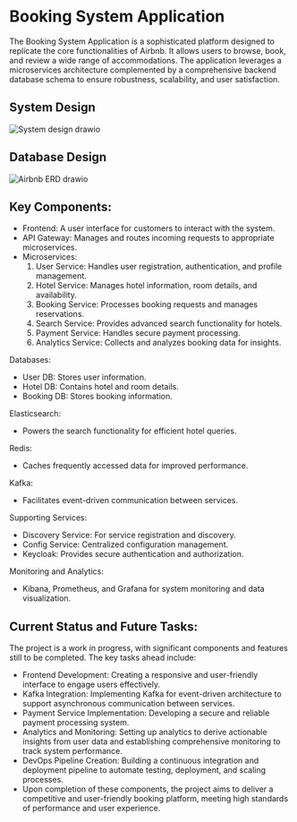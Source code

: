 # Booking System Application

The Booking System Application is a sophisticated platform designed to replicate the core functionalities of Airbnb. It allows users to browse, book, and review a wide 
range of accommodations. The application leverages a microservices architecture complemented by a comprehensive backend database schema to ensure robustness, scalability, 
and user satisfaction.

## System Design

![System design drawio](https://github.com/user-attachments/assets/bfcf2751-34e9-4b85-8e07-bd502babff42)

## Database Design

![Airbnb ERD drawio](https://github.com/user-attachments/assets/061d41ed-a32b-4529-9e0d-b1beb43bd764)

## Key Components:

- Frontend: A user interface for customers to interact with the system.
- API Gateway: Manages and routes incoming requests to appropriate microservices.
- Microservices:
  1. User Service: Handles user registration, authentication, and profile management.
  2. Hotel Service: Manages hotel information, room details, and availability.
  3. Booking Service: Processes booking requests and manages reservations.
  4. Search Service: Provides advanced search functionality for hotels.
  5. Payment Service: Handles secure payment processing.
  6. Analytics Service: Collects and analyzes booking data for insights.

Databases:
- User DB: Stores user information.
- Hotel DB: Contains hotel and room details.
- Booking DB: Stores booking information.

Elasticsearch: 
- Powers the search functionality for efficient hotel queries.
  
Redis:
- Caches frequently accessed data for improved performance.
  
Kafka: 
- Facilitates event-driven communication between services.

Supporting Services:
- Discovery Service: For service registration and discovery.
- Config Service: Centralized configuration management.
- Keycloak: Provides secure authentication and authorization.


Monitoring and Analytics:
- Kibana, Prometheus, and Grafana for system monitoring and data visualization.

## Current Status and Future Tasks:
The project is a work in progress, with significant components and features still to be completed. The key tasks ahead include:

- Frontend Development: Creating a responsive and user-friendly interface to engage users effectively.
- Kafka Integration: Implementing Kafka for event-driven architecture to support asynchronous communication between services.
- Payment Service Implementation: Developing a secure and reliable payment processing system.
- Analytics and Monitoring: Setting up analytics to derive actionable insights from user data and establishing comprehensive monitoring to track system performance.
- DevOps Pipeline Creation: Building a continuous integration and deployment pipeline to automate testing, deployment, and scaling processes.
- Upon completion of these components, the project aims to deliver a competitive and user-friendly booking platform, meeting high standards of performance and user experience.
